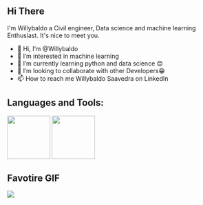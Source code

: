 ## Hi There

I'm Willybaldo a Civil engineer, Data science and machine learning Enthusiast. It's nice to meet you.

- 👋 Hi, I’m @Willybaldo
- 👀 I’m interested in machine learning
- 🌱 I’m currently learning python and data science 😊
- 💞️ I’m looking to collaborate with other Developers😁
- 📫 How to reach me Willybaldo Saavedra on LinkedIn

<!---
Willybaldo/Willybaldo is a ✨ special ✨ repository because its `README.md` (this file) appears on your GitHub profile.
You can click the Preview link to take a look at your changes.
--->



## Languages and Tools:

<img src="https://user-images.githubusercontent.com/100051076/181126879-bb584f07-9ee1-496e-9c25-b459d5c44809.png" width="100" height="100"> <img src="https://user-images.githubusercontent.com/100051076/181126931-c880ef09-0b58-4037-8243-65127caf9bd3.png" width="100" height="100">

## Favotire GIF

![](https://media3.giphy.com/media/pOKrXLf9N5g76/giphy.gif)
